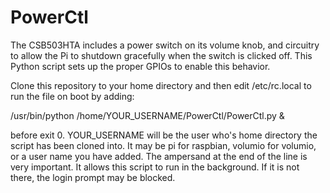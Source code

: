 # PowerCtl
The CSB503HTA includes a power switch on its volume knob, and circuitry to allow the Pi to shutdown gracefully when the switch is clicked off. This Python script sets up the proper GPIOs to enable this behavior.

Clone this repository to your home directory and then edit /etc/rc.local to run the file on boot by adding:

  /usr/bin/python /home/YOUR_USERNAME/PowerCtl/PowerCtl.py &

before exit 0. YOUR_USERNAME will be the user who's home directory the script has been cloned into. It may be pi for raspbian, volumio for volumio, or a user name you have added. The ampersand at the end of the line is very important. It allows this script to run in the background. If it is not there, the login prompt may be blocked.
